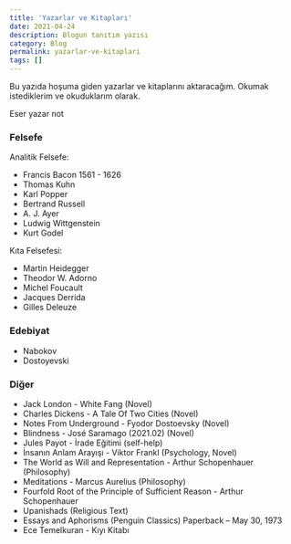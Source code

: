 ```yaml
---
title: 'Yazarlar ve Kitapları'
date: 2021-04-24
description: Blogun tanıtım yazısı
category: Blog
permalink: yazarlar-ve-kitaplari
tags: []
---
```


Bu yazıda hoşuma giden yazarlar ve kitaplarını aktaracağım. Okumak istediklerim ve okuduklarım olarak.

Eser yazar not

### Felsefe

Analitik Felsefe:
* Francis Bacon 1561 - 1626
* Thomas Kuhn
* Karl Popper
* Bertrand Russell
* A. J. Ayer
* Ludwig Wittgenstein
* Kurt Godel


Kıta Felsefesi:
* Martin Heidegger
* Theodor W. Adorno
* Michel Foucault
* Jacques Derrida
* Gilles Deleuze

### Edebiyat
* Nabokov
* Dostoyevski

### Diğer
* Jack London - White Fang (Novel)
* Charles Dickens - A Tale Of Two Cities (Novel)
* Notes From Underground - Fyodor Dostoevsky (Novel)
* Blindness - José Saramago (2021.02) (Novel)
* Jules Payot - İrade Eğitimi (self-help)
* İnsanın Anlam Arayışı - Viktor Frankl (Psychology, Novel)
* The World as Will and Representation - Arthur Schopenhauer (Philosophy)
* Meditations - Marcus Aurelius (Philosophy)
* Fourfold Root of the Principle of Sufficient Reason - Arthur Schopenhauer
* Upanishads (Religious Text)
* Essays and Aphorisms (Penguin Classics) Paperback – May 30, 1973
* Ece Temelkuran - Kıyı Kitabı
